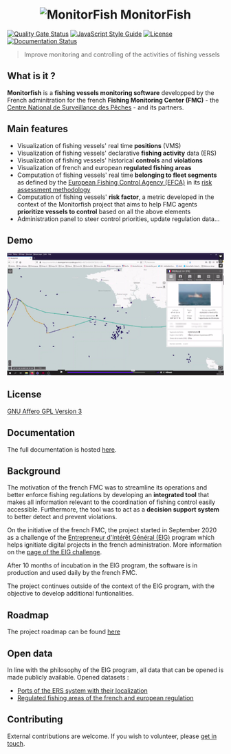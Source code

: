 <h1 align="center">
  <img src="https://d33wubrfki0l68.cloudfront.net/daf4a5624cac646b0bc921d0a72ae1cf1912b902/35340/img/eig4/monitorfish.png" alt="MonitorFish" title="MonitorFish" height="150px" />
  MonitorFish
</h1> 

[![Quality Gate Status](https://sonarcloud.io/api/project_badges/measure?project=MTES-MCT_monitorfish&metric=alert_status)](https://sonarcloud.io/dashboard?id=MTES-MCT_monitorfish) 
[![JavaScript Style Guide](https://img.shields.io/badge/code_style-standard-brightgreen.svg)](https://standardjs.com)
[![License](https://img.shields.io/github/license/MTES-MCT/monitorfish)](https://github.com/MTES-MCT/monitorfish/blob/master/LICENCE)
[![Documentation Status](https://readthedocs.org/projects/monitorfish/badge/?version=latest)](https://monitorfish.readthedocs.io/en/latest/?badge=latest)

> Improve monitoring and controlling of the activities of fishing vessels

## What is it ?
**Monitorfish** is a **fishing vessels monitoring software** developped by the French adminitration for the french **Fishing Monitoring Center (FMC)** - the [Centre National de Surveillance des Pêches](https://www.mer.gouv.fr/la-police-des-peches) - and its partners.

## Main features
* Visualization of fishing vessels' real time **positions** (VMS)
* Visualization of fishing vessels' declarative **fishing activity** data (ERS)
* Visualization of fishing vessels' historical **controls** and **violations**
* Visualization of french and european **regulated fishing areas**
* Computation of fishing vessels' real time **belonging to fleet segments** as defined by the [European Fishing Control Agency (EFCA)](https://www.efca.europa.eu/en) in its [risk assessment methodology](https://www.efca.europa.eu/sites/default/files/Risk%20Assessment%20Methodology.pdf)
* Computation of fishing vessels' **risk factor**, a metric developed in the context of the Monitorfish project that aims to help FMC agents **prioritize vessels to control** based on all the above elements
* Administration panel to steer control priorities, update regulation data...

## Demo
[![Monitorfish demo](/images/video-demo.png)](https://player.vimeo.com/video/563710999)

## License
[GNU Affero GPL Version 3](https://github.com/MTES-MCT/monitorfish/blob/master/LICENCE)

## Documentation
The full documentation is hosted [here](https://monitorfish.readthedocs.io/en/latest/).

## Background
The motivation of the french FMC was to streamline its operations and better enforce fishing regulations by developing an **integrated tool** that makes all information relevant to the coordination of fishing control easily accessible. Furthermore, the tool was to act as a **decision support system** to better detect and prevent violations.

On the initiative of the french FMC, the project started in September 2020 as a challenge of the [Entrepreneur d'Intérêt Général (EIG)](https://entrepreneur-interet-general.etalab.gouv.fr/index.html) program which helps ignitiate digital projects in the french administration. More information on the [page of the EIG challenge](https://entrepreneur-interet-general.etalab.gouv.fr/defis/2020/monitorfish.html).

After 10 months of incubation in the EIG program, the software is in production and used daily by the french FMC.

The project continues outside of the context of the EIG program, with the objective to develop additional funtionalities.

## Roadmap
The project roadmap can be found [here](https://github.com/MTES-MCT/monitorfish/projects/3)

## Open data
In line with the philosophy of the EIG program, all data that can be opened is made publicly available. Opened datasets :
* [Ports of the ERS system with their localization](https://www.data.gouv.fr/fr/datasets/liste-des-ports-du-systeme-ers-avec-donnees-de-position/)
* [Regulated fishing areas of the french and european regulation](https://www.data.gouv.fr/fr/datasets/reglementation-des-peches-cartographiee/)

## Contributing
External contributions are welcome. If you wish to volunteer, please [get in touch](mailto:vincent.chery@m4x.org).



